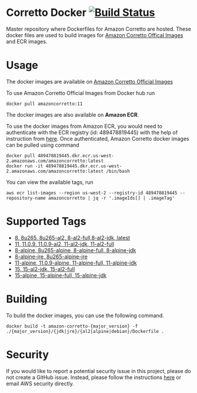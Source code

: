 # Corretto Docker [![Build Status](https://travis-ci.org/corretto/corretto-docker.svg?branch=master)](https://travis-ci.org/corretto/corretto-docker)

Master repository where Dockerfiles for Amazon Corretto are hosted. These docker files are used to build images for [Amazon Corretto Offical Images](https://hub.docker.com/_/amazoncorretto) and ECR images.

# Usage

The docker images are available on [Amazon Corretto Official Images](https://hub.docker.com/_/amazoncorretto)

To use Amazon Corretto Official Images from Docker hub run
```
docker pull amazoncorretto:11
```

The docker images are also available on **Amazon ECR**.

To use the docker images from Amazon ECR, you would need to authenticate with the ECR registry (id: 489478819445) with the
help of instruction from [here](https://aws.amazon.com/blogs/compute/authenticating-amazon-ecr-repositories-for-docker-cli-with-credential-helper/).
Once authenticated, Amazon Corretto docker images can be pulled using command

```
docker pull 489478819445.dkr.ecr.us-west-2.amazonaws.com/amazoncorretto:latest
docker run -it 489478819445.dkr.ecr.us-west-2.amazonaws.com/amazoncorretto:latest /bin/bash
```

You can view the available tags, run
```
aws ecr list-images --region us-west-2 --registry-id 489478819445 --repository-name amazoncorretto | jq -r '.imageIds[] | .imageTag'
```


# Supported Tags
* [8, 8u265, 8u265-al2, 8-al2-full,8-al2-jdk, latest](https://hub.docker.com/_/amazoncorretto)
* [11, 11.0.9, 11.0.9-al2, 11-al2-jdk, 11-al2-full](https://hub.docker.com/_/amazoncorretto)
* [8-alpine, 8u265-alpine, 8-alpine-full, 8-alpine-jdk](https://hub.docker.com/_/amazoncorretto)
* [8-alpine-jre, 8u265-alpine-jre](https://hub.docker.com/_/amazoncorretto)
* [11-alpine, 11.0.9-alpine, 11-alpine-full, 11-alpine-jdk](https://hub.docker.com/_/amazoncorretto)
* [15, 15-al2-jdk, 15-al2-full](https://hub.docker.com/r/amazoncorretto/amazoncorretto)
* [15-alpine, 15-alpine-full, 15-alpine-jdk](https://hub.docker.com/r/amazoncorretto/amazoncorretto)

# Building
To build the docker images, you can use the following command.

```
docker build -t amazon-corretto-{major_version} -f ./{major_version}/{jdk|jre}/{al2|alpine|debian}/Dockerfile .
```

# Security
If you would like to report a potential security issue in this project, please do not create a GitHub issue. Instead,
please follow the instructions [here](https://aws.amazon.com/security/vulnerability-reporting/ ) or email
AWS security directly.
